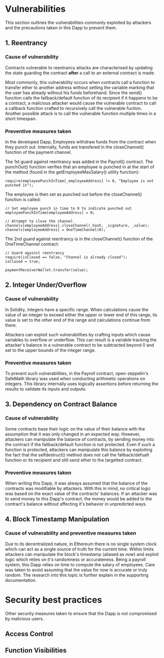 # Vulnerabilities

This section outlines the vulnerabilities commonly exploited by attackers and the precautions taken in this Dapp to prevent them.

## 1. Reentrancy
### Cause of vulnerability

Contracts vulnerable to reentrancy attacks are characterised by updating the state guarding the contract __after__ a call to an external contract is made. 

Most commonly, this vulnerability occurs when contracts call a function to transfer ether to another address without setting the variable marking that the user has already without his funds beforehand. Since the send() function calls the fallback/default function of its recipient if it happens to be a contract, a malicious attacker would cause the vulnerable contract to call a callback function crafted to recursively call the vulnerable fuction. Another possible attack is to call the vulnerable function multiple times in a short timespan.

### Preventive measures taken

In the developed Dapp, Employees withdraw funds from the contract when they punch out. Internally, funds are transfered in the closeChannel() function of the payment channel.

The 1st guard against reentrancy was added in the Payroll() contract. The punchOut() function verifies that an employee is punched in at the start of the method (found in the getEmployeeMaxSalary() utility function):
```
require(employeePunchInTime[_employeeAddress] != 0, "Employee is not punched in");
```
The employee is then set as punched out before the closeChannel() function is called:
```
// Set employee punch in time to 0 to indicate punched out
employeePunchInTime[employeeAddress] = 0;

// Attempt to close the channel 
channels[employeeAddress].closeChannel(_hash, _signature, _value);
channels[employeeAddress] = OneTimeChannel(0);
```

The 2nd guard against reentrancy is in the closeChannel() function of the OneTimeChannel contract:
```
// Guard against reentrancy
require(isClosed == false, "Channel is already closed");
isClosed = true;

paymentReceiverWallet.transfer(value);
```

## 2. Integer Under/Overflow 
### Cause of vulnerability

In Solidity, integers have a specific range. When calculations cause the value of an integer to  exceed either the upper or lower end of this range, its value is set to the other end of the range and calculations continue from there.

Attackers can exploit such vulnerabilities by crafting inputs which cause variables to overflow or underflow. This can result is a variable tracking the attacker's balance in a vulnerable contract to be subtracted beyond 0 and set to the upper bounds of the integer range.

### Preventive measures taken

To prevent such vulnerabilities, in the Payroll contract, open-zeppelin's SafeMath library was used when conducting arithmetic operations on integers. This library internally uses logically assertions before returning the results to validate its inputs and outputs.

## 3. Dependency on Contract Balance

### Cause of vulnerability

Some contracts base their logic on the value of their balance with the assumption that it was only changed in an expected way. However, attackers can manipulate the balance of contracts, by sending money into the contract if the fallback/default function is not protected. Even if such a function is protected, attackers can manipulate this balance by exploiting the fact that the selfdestruct() method does not call the fallback/defualt function or its recipient and still send ether to the targetted contract.

### Preventive measures taken

When writing this Dapp, it was always assumed that the balance of the contracts was modifiable by attackers. With this in mind, no critical logic was based on the exact value of the contracts' balances. If an attacker was to send money to this Dapp's contract, the money would be added to the contract's balance without affecting it's behavior in unpredicted ways.

## 4. Block Timestamp Manipulation

### Cause of vulnerability and preventive measures taken

Due to its decentralized nature, in Ethereum there is no single system clock which can act as a single source of truth for the current time. Within limits attackers can manipulate the block's timestamp (aliased as _now_) and exploit logic which relies on it's randomness or accurateness. Being a payroll system, this Dapp relies on time to compute the salary of employees. Care was taken to avoid assuming that the value for _now_ is accurate or truly random. The research into this topic is further explain in the supporting documentation.

# Security best practices

Other security measures taken to ensure that the Dapp is not compromised by malicious users.

## Access Control



## Function Visibilities

